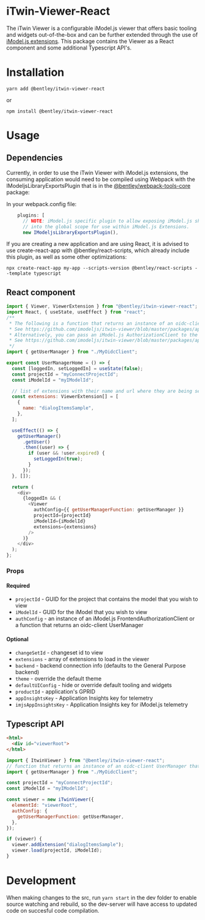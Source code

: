 # iTwin-Viewer-React

The iTwin Viewer is a configurable iModel.js viewer that offers basic tooling and widgets out-of-the-box and can be further extended through the use of [iModel.js extensions](https://github.com/imodeljs/extension-sample). This package contains the Viewer as a React component and some additional Typescript API's.

# Installation

```
yarn add @bentley/itwin-viewer-react
```

or

```
npm install @bentley/itwin-viewer-react
```

# Usage

## Dependencies

Currently, in order to use the iTwin Viewer with iModel.js extensions, the consuming application would need to be compiled using Webpack with the IModeljsLibraryExportsPlugin that is in the [@bentley/webpack-tools-core](https://www.npmjs.com/package/@bentley/webpack-tools-core) package:

In your webpack.config file:

```javascript
    plugins: [
      // NOTE: iModel.js specific plugin to allow exposing iModel.js shared libraries
      // into the global scope for use within iModel.js Extensions.
      new IModeljsLibraryExportsPlugin(),
```

If you are creating a new application and are using React, it is advised to use create-react-app with @bentley/react-scripts, which already include this plugin, as well as some other optimizations:

```
npx create-react-app my-app --scripts-version @bentley/react-scripts --template typescript
```

## React component

```javascript
import { Viewer, ViewerExtension } from "@bentley/itwin-viewer-react";
import React, { useState, useEffect } from "react";
/**
 * The following is a function that returns an instance of an oidc-client UserManager that is configured to authorize an iModel.js backend connection via the Bentley IMS authority
 * See https://github.com/imodeljs/itwin-viewer/blob/master/packages/apps/viewer-sample-react/src/components/home/UserManagerHome.tsx and https://github.com/imodeljs/itwin-viewer/blob/master/packages/apps/viewer-sample-react/src/services/auth/OidcClient.ts for an example
 * Alternatively, you can pass an iModel.js AuthorizationClient to the oidcClient property of the authConfig prop
 * See https://github.com/imodeljs/itwin-viewer/blob/master/packages/apps/viewer-sample-react/src/components/home/AuthClientHome.tsx and https://github.com/imodeljs/itwin-viewer/blob/master/packages/apps/viewer-sample-react/src/services/auth/AuthorizationClient.ts for an example
 */
import { getUserManager } from "./MyOidcClient";

export const UserManagerHome = () => {
  const [loggedIn, setLoggedIn] = useState(false);
  const projectId = "myConnectProjectId";
  const iModelId = "myIModelId";

  // list of extensions with their name and url where they are being served
  const extensions: ViewerExtension[] = [
    {
      name: "dialogItemsSample",
    },
  ];

  useEffect(() => {
    getUserManager()
      .getUser()
      .then((user) => {
        if (user && !user.expired) {
          setLoggedIn(true);
        }
      });
  }, []);

  return (
    <div>
      {loggedIn && (
        <Viewer
          authConfig={{ getUserManagerFunction: getUserManager }}
          projectId={projectId}
          iModelId={iModelId}
          extensions={extensions}
        />
      )}
    </div>
  );
};
```

### Props

#### Required

- `projectId` - GUID for the project that contains the model that you wish to view
- `iModelId` - GUID for the iModel that you wish to view
- `authConfig` - an instance of an iModel.js FrontendAuthorizationClient or a function that returns an oidc-client UserManager

#### Optional

- `changeSetId` - changeset id to view
- `extensions` - array of extensions to load in the viewer
- `backend` - backend connection info (defaults to the General Purpose backend)
- `theme` - override the default theme
- `defaultUIConfig` - hide or override default tooling and widgets
- `productId` - application's GPRID
- `appInsightsKey` - Application Insights key for telemetry
- `imjsAppInsightsKey` - Application Insights key for iModel.js telemetry

## Typescript API

```html
<html>
  <div id="viewerRoot">
</html>
```

```javascript
import { ItwinViewer } from "@bentley/itwin-viewer-react";
// function that returns an instance of an oidc-client UserManager that is configured to authorize an iModel.js backend connection via the Bentley IMS authority
import { getUserManager } from "./MyOidcClient";

const projectId = "myConnectProjectId";
const iModelId = "myIModelId";

const viewer = new iTwinViewer({
  elementId: "viewerRoot",
  authConfig: {
    getUserManagerFunction: getUserManager,
  },
});

if (viewer) {
  viewer.addExtension("dialogItemsSample");
  viewer.load(projectId, iModelId);
}
```

# Development

When making changes to the src, run `yarn start` in the dev folder to enable source watching and rebuild, so the dev-server will have access to updated code on succesful code compilation.
